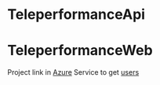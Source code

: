 # TeleperformanceApi
# TeleperformanceWeb

Project link in [Azure](https://teleperformanceapiv1.azurewebsites.net/)
Service to get [users](https://teleperformanceapiv1.azurewebsites.net/api/Users)
